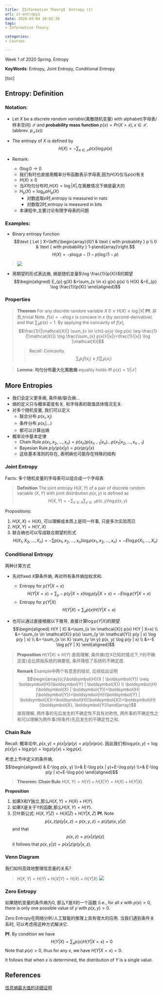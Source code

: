 ```yaml
---
title: 【Information Theory】 Entropy (1)
url: it-entropy1
date: 2020-03-04 10:02:39
tags: 
- Information Theory

categories: 
- Courses

---
```


Week 1 of 2020 Spring. Entropy

**KeyWords**: Entropy, Joint Entropy, Conditional Entropy

<!--more-->

[toc]

## Entropy: Definition

### Notation:

- Let $X$ be a _discrete random variable_(离散随机变量) with alphabet(字母表/样本空间) $\mathcal{X}$ and **probability mass function** $p(x)=Pr(X=x), x\in \mathcal{X}$. (abbrev. $p_{\mathcal{X}}(x)$)

- The entropy of $X$ is defined by $$H(X)=-\sum_{x \in \mathcal{X}} p(x) \log p(x)$$

- Remark:
    - $0 \log{0} \rightarrow 0$
    - 我们有时也直接用概率分布函数表示字母表,因为$H(X)$仅与$p(x)$有关
    - $H(X) \geq 0$
    - 当$X$均匀分布时,$H(X)=\log{|X|}$,在离散情况下熵是最大的
    - $H_{b}(X)=\log _{b}{a} H_{a}(X)$
        - 对数底取$e$时,entropy is measured in nats
        - 对数取$2$时,entropy is measured in bits
    - 本课程中,主要讨论有限字母表的问题

### Examples:

- Binary entropy function 
$$\text { Let } X=\left\{\begin{array}{ll}1 & \text { with probablity } p \\ 0 & \text { with probability } 1-p\end{array}\right.$$
$$H(X)=-p \log p-(1-p) \log (1-p)$$
> ![](./img/0304-1.png)


- 用期望的形式表达熵, 熵是随机变量$\log \frac{1}{p(X)}$的期望
$$\begin{aligned} E_{p} g(X) &=\sum_{x \in x} g(x) p(x) \\ H(X) &=E_{p} \log \frac{1}{p(X)} \end{aligned}$$

### Properties

> **Theorem** For any discrete random variable $X$ $0 \leq H(X) \leq \log |X|$
> **Pf.** 非负,trivial
> Note. $f(x)=-x \log x$ is concave in $x$ (by second-derivative). and that $\sum_{X} p(x)=1$.
> By applying the concavity of $f(x)$, 
$$\frac{1}{|\mathcal{X}|} \sum_{x \in \chi}-p(x) \log p(x) \leq-\frac{1}{|\mathcal{X}|} \log \frac{\sum_{x} p(x)}{|x|}=\frac{1}{|x|} \log |\mathcal{X}|$$
>> Recall: Concavity.
>> $$\sum_{i} p_{i} f\left(x_{i}\right) \leq f\left(\sum_{i} p_{i} x_{i}\right)$$

> **Lemma: 均匀分布最大化离散熵** equality holds iff $p(x)=1 /|\mathcal{X}|$

## More Entropies

- 我们会定义更多熵, 条件熵/联合熵...
- 熵的定义只与概率密度有关, 和字母表的取值具体情况无关. 
- 对多个随机变量, 我们可以定义
    - 联合分布 $p\left(x_{i}, x_{j}\right)$
    - 条件分布 $p\left(x_{i} | \dots\right)$
    - 都可以计算出熵
- 概率论中基本定律
    - Chain Rule $p\left(x_{1}, x_{2}, \ldots, x_{n}\right)=p\left(x_{n}\right) p\left(x_{n-1} | x_{n}\right) \ldots p\left(x_{1} | x_{2}, \ldots, x_{n-1}\right)$
    - Bayesian Rule $p(y) p(x | y)=p(x) p(y | x)$
    - 这些基本准则的存在, 表明熵也可能存在特殊的结构

### Joint Entropy

Facts: 多个随机变量的字母表可以组合成一个字母表

> **Definition** The joint entropy $H(X,Y)$ of a pair of discrete random variable $(X,Y)$ with joint distribution $p(x,y)$ is defined as $$H(X, Y)=-\sum_{x \in X} \sum_{y \in Y} p(x, y) \log p(x, y)$$

Propositions:
1. $H(X,X)=H(X)$, 可以理解成本质上是同一件事, 只是多次实验而已
2. $H(X,Y)=H(Y,X)$
3. 联合熵也可以写成联合期望的形式 $$H\left(X_{1}, X_{2}, \ldots, X_{n}\right)=-\sum p\left(x_{1}, x_{2}, \ldots, x_{n}\right) \log p\left(x_{1}, x_{2}, \ldots, x_{n}\right)=-E \log p\left(X_{1}, \ldots, X_{n}\right)$$

### Conditional Entropy

两种计算方式


- 先对fixed $X$算条件熵, 再对所有条件熵加权求和.
    - Entropy for $p(Y|X=x)$ $$H(Y | X=x)=\sum_{y}-p(y | X=x) \log p(y | X=x)=- E \log p(Y | X=x)$$
    - Entropy for $p(Y|X)$
    $$H(Y|X) = \sum_{x} p(x) H(Y|X=x)$$

- 也可以通过直接根据以下推导, 直接计算$\log p(Y | X)$的期望. $$\begin{aligned} H(Y | X) &=\sum_{x \in \mathcal{X}} p(x) H(Y | X=x) \\ &=-\sum_{x \in \mathcal{X}} p(x) \sum_{y \in \mathcal{Y}} p(y | x) \log p(y | x) \\ &=-\sum_{x \in X} \sum_{y \in y} p(x, y) \log p(y | x) \\ &=-E \log p(Y | X) \end{aligned}$$

> **Proposition** $H(Y | X) \leq H(Y)$
> 直观理解, 条件熵(在X已知的情况下,Y的不确定度)会比原始系统的熵要低, 条件降低了系统的不确定度.

> **Remark** Example中两个有意思的结论, 后续给出证明
> $$\begin{array}{c}\boldsymbol{H}(X | \boldsymbol{Y}) \neq \boldsymbol{H}(\boldsymbol{Y} | \boldsymbol{X}) \\ \boldsymbol{H}(\boldsymbol{X} | \boldsymbol{Y})+\boldsymbol{H}(\boldsymbol{Y})=\boldsymbol{H}(\boldsymbol{Y} | \boldsymbol{X})+\boldsymbol{H}(\boldsymbol{X})=\boldsymbol{H}(\boldsymbol{X}, \boldsymbol{Y})\end{array}$$
> 直观理解, 两件事的先后发生的不确定性不具有对称性, 两件事的不确定性之和可以理解为两件事(带条件)先后发生的不确定性之和.

### Chain Rule

Recall: 概率论中, $p(x, y)=p(x | y) p(y)=p(y | x) p(x)$. 因此我们有$\log p(x, y)=\log p(x | y)+\log p(y)=\log p(y | x)+\log p(x)$.

考虑上节中定义的条件熵, $$\begin{aligned} & E-\log p(x, y) \\=& E-\log p(x | y)+E-\log p(y) \\=& E-\log p(y | x)+E-\log p(x) \end{aligned}$$

> **Theorem: Chain Rule** $H(X, Y)=H(Y)+H(X | Y)=H(X)+H(Y | X)$

**Proposition**
1. 如果X和Y独立,那么$H(X,Y)=H(X)+H(Y)$.
2. 如果X是关于Y的函数,那么$H(X,Y)=H(Y)$.
3. 贝叶斯公式: $H(X, Y | Z)=H(X | Z)+H(Y | X, Z)$
  **Pf.** Note $$ p(x,z)p(y|x,z)=p(x,y,z) = p(z)p(x,y|z)$$
   and that $$p(x,z)=p(x|z)p(z)$$
   it follows that $p(x, y | z)=p(x | z) p(y | x, z)$.



### Venn Diagram

我们如何高效地整理信息量的关系?

> $H(X, Y)=H(Y)+H(X | Y)=H(X)+H(Y | X)$
> ![](./img/0304-2.png)


### Zero Entropy

如果随机变量的条件熵为0, 那么Y是X的一个函数 (i.e., for all $x$ with $p(x)>0$, there is only one possible value of $y$ with $p(x,y)>0$.

Zero Entropy在网络分析/人工智能的推理上具有很大的应用. 当我们遇到条件关系时, 可以考虑用这种方式解决它.

**Pf.** By condition we have $$H(Y|X) = \sum_{x} p(x) H(Y|X=x) = 0$$
Note that $p(x)>0$, thus for any $x$, we have $H(Y|X=x)=0$.

It follows that when $x$ is determined, the distribution of $Y$ is a single value.


## References
[信息熵最大值的详细证明](https://blog.csdn.net/feixi7358/article/details/83861858)

